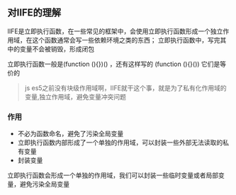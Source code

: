 ## 对IIFE的理解
IIFE是立即执行函数，在一些常见的框架中，会使用立即执行函数形成一个独立作用域，在这个函数通常会写一些依赖环境之类的东西；
立即执行函数中，写完其中的变量不会被销毁，形成闭包

立即执行函数一般是(function (){})() ，还有这样写的 (function (){}()) 它们是等价的

> js es5之前没有块级作用域啊，IIFE就干这个事，就是为了私有化作用域的变量,独立作用域，避免变量冲突问题

### 作用
* 不必为函数命名，避免了污染全局变量
* 立即执行函数内部形成了一个单独的作用域，可以封装一些外部无法读取的私有变量
* 封装变量

立即执行函数会形成一个单独的作用域，我们可以封装一些临时变量或者局部变量，避免污染全局变量